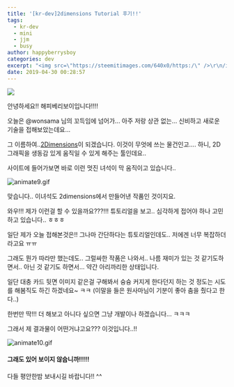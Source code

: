 ```yaml
---
title: '[kr-dev]2dimensions Tutorial 후기!!'
tags:
  - kr-dev
  - mini
  - jjm
  - busy
author: happyberrysboy
categories: dev
excerpt: "<img src=\"https://steemitimages.com/640x0/https:/\" />\r\n/ipfs.busy.org/ipfs/Qman2EX2PHQ4YpS5QRttNh6yBApcQQVc3YD2iheeThsdS8)  안녕하세요!! 해피베리보이입니다!!!!  오늘은 @wonsama 님의 꼬득임에 넘어가... 아주 저랑 상관 없는... 신비하고 새로운 기술을 접해보았는데요...   그 이름하여..[2Dimensions]( 되겠습니다. 이것이 무엇에 쓰....."
date: 2019-04-30 00:28:57
---
```


![](https://steemitimages.com/640x0/https://ipfs.busy.org/ipfs/Qman2EX2PHQ4YpS5QRttNh6yBApcQQVc3YD2iheeThsdS8)

안녕하세요!! 해피베리보이입니다!!!!

오늘은 @wonsama 님의 꼬득임에 넘어가... 아주 저랑 상관 없는... 신비하고 새로운 기술을 접해보았는데요... 

그 이름하여..[2Dimensions](https://www.2dimensions.com/)이 되겠습니다.
이것이 무엇에 쓰는 물건인고.... 하니, 2D 그래픽을 생동감 있게 움직일 수 있게 해주는 툴인데요..

사이트에 들어가보면 바로 이런 멋진 녀석이 막 움직이고 있습니다..

![animate9.gif](https://ipfs.busy.org/ipfs/QmefLbNe6JQFiUcmseEy2fZCsrkZsnePzWnjmuVKKuqPUm)

맞습니다.. 이녀석도 2dimensions에서 만들어낸 작품인 것이지요.

와우!!! 제가 이런걸 할 수 있을까요???!!! 튜토리얼을 보고.. 심각하게 접어야 하나 고민하고 있습니다.. ㅎㅎㅎ

일단 제가 오늘 접해본것은!! 그나마 간단하다는 튜토리얼인데도.. 저에겐 너무 복잡하더라고요 ㅠㅠ


그래도 뭔가 따라만 했는데도.. 그럴싸한 작품은 나와서.. 나름 재미가 있는 것 같기도하면서.. 아닌 것 같기도 하면서... 약간 아리까리한 상태입니다.

일단 대충 카드 뒷면 이미지 같은걸 구해봐서 슝슝 커지게 한다던지 하는 것 정도는 시도를 해봄직도 하긴 하겠네요~ ㅋㅋ (이말을 들은 원사마님이 기분이 좋아 춤을 췄다고 한다..)

한번만 딱!!! 더 해보고 아니다 싶으면 그냥 개발이나 하겠습니다... ㅋㅋㅋ

그래서 제 결과물이 어떤거냐고요??? 이것입니다..!!

![animate10.gif](https://ipfs.busy.org/ipfs/Qmd54YrvGTA3YcRiRrFEebiyWxG3r92WjU6qYpzCa2XKaL)


#### 그래도 있어 보이지 않숩니까!!!!! 

다들 평안한밤 보내시길 바랍니다!! ^^